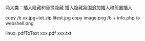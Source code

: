 两大类：插入隐藏和替换隐藏
插入隐藏氛围追加插入和前置插入


copy /b xx.jpg+tet.zip litest.jpg
copy image.png /b + info.php /a webshell.png


linux:
pdfToText   xxx.pdf xxx.txt

